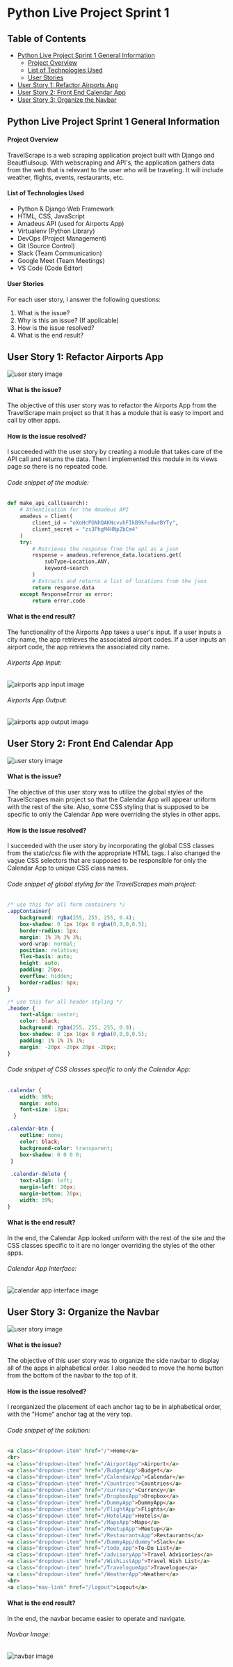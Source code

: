  # Python Live Project Sprint 1
 ## Table of Contents
 - [Python Live Project Sprint 1 General Information](#python-live-project-sprint-1-general-information)
   - [Project Overview](#project-overview)
   - [List of Technologies Used](#list-of-technologies-used)
   - [User Stories](#user-stories)
 - [User Story 1: Refactor Airports App](#user-story-1-refactor-airports-app)
 - [User Story 2: Front End Calendar App](#user-story-2-front-end-calendar-app)
 - [User Story 3: Organize the Navbar](#user-story-3-organize-the-navbar)
 
 
 
 
## Python Live Project Sprint 1 General Information
#### Project Overview
TravelScrape is a web scraping application project built with Django and Beautfiulsoup. With webscraping and API's, the application gathers data from the web that is relevant to the user who will be traveling. It will include weather, flights, events, restaurants, etc.

#### List of Technologies Used
- Python & Django Web Framework
- HTML, CSS, JavaScript
- Amadeus API (used for Airports App)
- Virtualenv (Python Library)
- DevOps (Project Management)
- Git (Source Control)
- Slack (Team Communication)
- Google Meet (Team Meetings)
- VS Code (Code Editor)

#### User Stories
For each user story, I answer the following questions:
1. What is the issue?
2. Why is this an issue? (If applicable)
3. How is the issue resolved?
4. What is the end result?




## User Story 1: Refactor Airports App
![user story image](pyLiveProjectImg/story1.0.png)

#### What is the issue?
The objective of this user story was to refactor the Airports App from the TravelScrape main project so that it has a module that is easy to import and call by other apps. 

#### How is the issue resolved?
I succeeded with the user story by creating a module that takes care of the API call and returns the data. Then I implemented this module in its views page so there is no repeated code.

###### Code snippet of the module:
```python
def make_api_call(search):
    # Athentication for the Amadeus API
    amadeus = Client(
        client_id = "oXoHcPGNhQAKNcvvhFIkB9kFudwrBYTy", 
        client_secret = "zs3PhgM4HNpZbCm4"
    )
    try:
        # Retrieves the response from the api as a json
        response = amadeus.reference_data.locations.get( 
            subType=Location.ANY,
            keyword=search
        )
        # Extracts and returns a list of locations from the json
        return response.data 
    except ResponseError as error:
        return error.code
```

#### What is the end result?
The functionality of the Airports App takes a user's input. If a user inputs a city name, the app retrieves the associated airport codes. If a user inputs an airport code, the app retrieves the associated city name.

###### Airports App Input:
![airports app input image](pyLiveProjectImg/story1.1.png)

###### Airports App Output:
![airports app output image](pyLiveProjectImg/story1.2.png)




## User Story 2: Front End Calendar App
![user story image](pyLiveProjectImg/story2.0.png)

#### What is the issue?
The objective of this user story was to utilize the global styles of the TravelScrapes main project so that the Calendar App will appear uniform with the rest of the site. Also, some CSS styling that is supposed to be specific to only the Calendar App were overriding the styles in other apps.

#### How is the issue resolved?
I succeeded with the user story by incorporating the global CSS classes from the static/css file with the appropriate HTML tags. I also changed the vague CSS selectors that are supposed to be responsible for only the Calendar App to unique CSS class names.

###### Code snippet of global styling for the TravelScrapes main project:
```css
/* use this for all form containers */
.appContainer{
    background: rgba(255, 255, 255, 0.4);
    box-shadow: 0 1px 16px 0 rgba(0,0,0,0.5);
    border-radius: 1px;
    margin: 1% 3% 3% 3%;
    word-wrap: normal;
    position: relative;
    flex-basis: auto;
    height: auto;
    padding: 20px;
    overflow: hidden;
    border-radius: 6px;
}

/* use this for all header styling */
.header {
    text-align: center;
    color: black;
    background: rgba(255, 255, 255, 0.9);
    box-shadow: 0 1px 16px 0 rgba(0,0,0,0.5);
    padding: 1% 1% 1% 1%;
    margin: -20px -20px 20px -20px;
}
```

###### Code snippet of CSS classes specific to only the Calendar App:
```css
.calendar {
    width: 98%;
    margin: auto;
    font-size: 13px;
  }

.calendar-btn {
    outline: none;
    color: black;
    background-color: transparent;
    box-shadow: 0 0 0 0;
 }
 
 .calendar-delete {
    text-align: left;
    margin-left: 20px;
    margin-bottom: 20px;
    width: 39%;
}
```

#### What is the end result?
In the end, the Calendar App looked uniform with the rest of the site and the CSS classes specific to it are no longer overriding the styles of the other apps.

###### Calendar App Interface:
![calendar app interface image](pyLiveProjectImg/story2.1.png)




## User Story 3: Organize the Navbar
![user story image](pyLiveProjectImg/story3.0.png)

#### What is the issue?
The objective of this user story was to organize the side navbar to display all of the apps in alphabetical order. I also needed to move the home button from the bottom of the navbar to the top of it.

#### How is the issue resolved?
I reorganized the placement of each anchor tag to be in alphabetical order, with the "Home" anchor tag at the very top.

###### Code snippet of the solution:
```html
<a class="dropdown-item" href="/">Home</a>
<br>
<a class="dropdown-item" href="/AirportApp">Airport</a>
<a class="dropdown-item" href="/BudgetApp">Budget</a>
<a class="dropdown-item" href="/CalendarApp">Calendar</a>
<a class="dropdown-item" href="/Countries">Countries</a>
<a class="dropdown-item" href="/currency">Currency</a>
<a class="dropdown-item" href="/DropboxApp">Dropbox</a> 
<a class="dropdown-item" href="/DummyApp">DummyApp</a>
<a class="dropdown-item" href="/FlightApp">Flights</a>
<a class="dropdown-item" href="/HotelApp">Hotels</a>
<a class="dropdown-item" href="/MapsApp">Maps</a>
<a class="dropdown-item" href="/MeetupApp">Meetup</a>
<a class="dropdown-item" href="/RestaurantsApp">Restaurants</a>
<a class="dropdown-item" href="/DummyApp/dummy">Slack</a>
<a class="dropdown-item" href="/todo_app">To-Do List</a>
<a class="dropdown-item" href="/advisoryApp">Travel Advisories</a>
<a class="dropdown-item" href="/WishListApp">Travel Wish List</a>
<a class="dropdown-item" href="/TravelogueApp">Travelogue</a>
<a class="dropdown-item" href="/WeatherApp">Weather</a>
<br>
<a class="nav-link" href="/logout">Logout</a>
```

#### What is the end result?
In the end, the navbar became easier to operate and navigate.

###### Navbar Image:
![navbar image](pyLiveProjectImg/story3.1.png)
